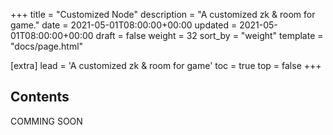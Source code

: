 +++
title = "Customized Node"
description = "A customized zk & room for game."
date = 2021-05-01T08:00:00+00:00
updated = 2021-05-01T08:00:00+00:00
draft = false
weight = 32
sort_by = "weight"
template = "docs/page.html"

[extra]
lead = 'A customized zk & room for game'
toc = true
top = false
+++

## Contents
COMMING SOON
